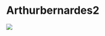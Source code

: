 # Arthurbernardes2
<img src="https://encrypted-tbn0.gstatic.com/images?q=tbn:ANd9GcQC1LhXIq6XcXnf0FbqtCVaGboRI1VzAcjiD2_gX7LuF-vUn5OEbVAoD9FRW1EEU005l8nq">
